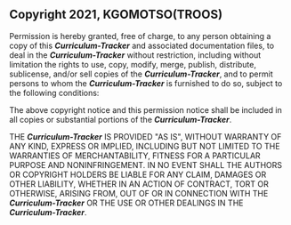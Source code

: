## Copyright 2021, KGOMOTSO(TROOS)

Permission is hereby granted, free of charge, to any person obtaining a copy of this ***Curriculum-Tracker*** and associated documentation files, to deal in the ***Curriculum-Tracker*** without restriction, including without limitation the rights to use, copy, modify, merge, publish, distribute, sublicense, and/or sell copies of the ***Curriculum-Tracker***, and to permit persons to whom the ***Curriculum-Tracker*** is furnished to do so, subject to the following conditions:

The above copyright notice and this permission notice shall be included in all copies or substantial portions of the ***Curriculum-Tracker***.

THE ***Curriculum-Tracker*** IS PROVIDED "AS IS", WITHOUT WARRANTY OF ANY KIND, EXPRESS OR IMPLIED, INCLUDING BUT NOT LIMITED TO THE WARRANTIES OF MERCHANTABILITY, FITNESS FOR A PARTICULAR PURPOSE AND NONINFRINGEMENT. IN NO EVENT SHALL THE AUTHORS OR COPYRIGHT HOLDERS BE LIABLE FOR ANY CLAIM, DAMAGES OR OTHER LIABILITY, WHETHER IN AN ACTION OF CONTRACT, TORT OR OTHERWISE, ARISING FROM, OUT OF OR IN CONNECTION WITH THE ***Curriculum-Tracker*** OR THE USE OR OTHER DEALINGS IN THE ***Curriculum-Tracker***.